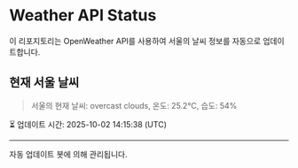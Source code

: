 
# Weather API Status

이 리포지토리는 OpenWeather API를 사용하여 서울의 날씨 정보를 자동으로 업데이트합니다.

## 현재 서울 날씨
> 서울의 현재 날씨: overcast clouds, 온도: 25.2°C, 습도: 54%

⏳ 업데이트 시간: 2025-10-02 14:15:38 (UTC)

---
자동 업데이트 봇에 의해 관리됩니다.
